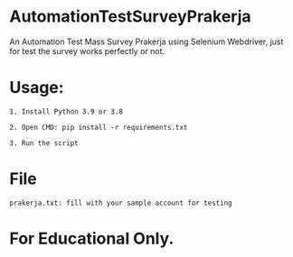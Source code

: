 # AutomationTestSurveyPrakerja
An Automation Test Mass Survey Prakerja using Selenium Webdriver, just for test the survey works perfectly or not.


# Usage:

    1. Install Python 3.9 or 3.8
    
    2. Open CMD: pip install -r requirements.txt
    
    3. Run the script
    
# File

    prakerja.txt: fill with your sample account for testing
    
# For Educational Only.
